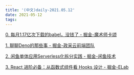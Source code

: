 ```yaml
---
title: '(中文)daily-2021.05.12'
date: 2021-05-12
tags:
---
```


[0. 每月1.17亿次下载的babel，没钱了 - 掘金-魔术师卡颂](https://juejin.cn/post/6961344493685571597)

[1. 聊聊Deno的那些事 - 掘金-政采云前端团队](https://juejin.cn/post/6961201207964598286)

[2. 闲鱼单体应用Serverless化拆分实践 - 掘金-闲鱼技术](https://juejin.cn/post/6960864964227825695)

[3. React 进阶必备：从函数式组件看 Hooks 设计 - 掘金-ELab](https://juejin.cn/post/6961391370405675016)